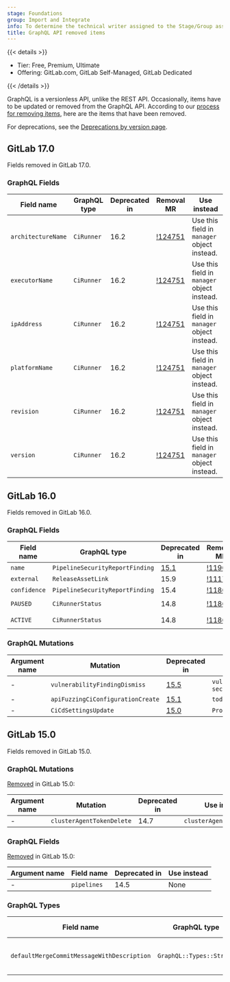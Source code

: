```yaml
---
stage: Foundations
group: Import and Integrate
info: To determine the technical writer assigned to the Stage/Group associated with this page, see https://handbook.gitlab.com/handbook/product/ux/technical-writing/#assignments
title: GraphQL API removed items
---
```


{{< details >}}

- Tier: Free, Premium, Ultimate
- Offering: GitLab.com, GitLab Self-Managed, GitLab Dedicated

{{< /details >}}

GraphQL is a versionless API, unlike the REST API.
Occasionally, items have to be updated or removed from the GraphQL API.
According to our [process for removing items](_index.md#deprecation-and-removal-process), here are the items that have been removed.

For deprecations, see the [Deprecations by version page](../../update/deprecations.md).

## GitLab 17.0

Fields removed in GitLab 17.0.

### GraphQL Fields

| Field name         | GraphQL type | Deprecated in | Removal MR                                                              | Use instead |
|--------------------|--------------|---------------|-------------------------------------------------------------------------|-------------|
| `architectureName` | `CiRunner`   | 16.2          | [!124751](https://gitlab.com/gitlab-org/gitlab/-/merge_requests/124751) | Use this field in `manager` object instead. |
| `executorName`     | `CiRunner`   | 16.2          | [!124751](https://gitlab.com/gitlab-org/gitlab/-/merge_requests/124751) | Use this field in `manager` object instead. |
| `ipAddress`        | `CiRunner`   | 16.2          | [!124751](https://gitlab.com/gitlab-org/gitlab/-/merge_requests/124751) | Use this field in `manager` object instead. |
| `platformName`     | `CiRunner`   | 16.2          | [!124751](https://gitlab.com/gitlab-org/gitlab/-/merge_requests/124751) | Use this field in `manager` object instead. |
| `revision`         | `CiRunner`   | 16.2          | [!124751](https://gitlab.com/gitlab-org/gitlab/-/merge_requests/124751) | Use this field in `manager` object instead. |
| `version`          | `CiRunner`   | 16.2          | [!124751](https://gitlab.com/gitlab-org/gitlab/-/merge_requests/124751) | Use this field in `manager` object instead. |

## GitLab 16.0

Fields removed in GitLab 16.0.

### GraphQL Fields

| Field name   | GraphQL type                    | Deprecated in                                                       | Removal MR                                                              | Use instead |
|--------------|---------------------------------|---------------------------------------------------------------------|-------------------------------------------------------------------------|-------------|
| `name`       | `PipelineSecurityReportFinding` | [15.1](https://gitlab.com/gitlab-org/gitlab/-/merge_requests/89571) | [!119055](https://gitlab.com/gitlab-org/gitlab/-/merge_requests/119055) | `title`     |
| `external`   | `ReleaseAssetLink`              | 15.9                                                                | [!111750](https://gitlab.com/gitlab-org/gitlab/-/merge_requests/111750) | None        |
| `confidence` | `PipelineSecurityReportFinding` | 15.4                                                                | [!118617](https://gitlab.com/gitlab-org/gitlab/-/merge_requests/118617) | None        |
| `PAUSED`     | `CiRunnerStatus`                | 14.8                                                                | [!118635](https://gitlab.com/gitlab-org/gitlab/-/merge_requests/118635) | `CiRunner.paused: true` |
| `ACTIVE`     | `CiRunnerStatus`                | 14.8                                                                | [!118635](https://gitlab.com/gitlab-org/gitlab/-/merge_requests/118635) | `CiRunner.paused: false` |

### GraphQL Mutations

| Argument name | Mutation                          | Deprecated in                                                       | Use instead |
|---------------|-----------------------------------|---------------------------------------------------------------------|-------------|
| -             | `vulnerabilityFindingDismiss`     | [15.5](https://gitlab.com/gitlab-org/gitlab/-/merge_requests/99170) | `vulnerabilityDismiss` or `securityFindingDismiss` |
| -             | `apiFuzzingCiConfigurationCreate` | [15.1](https://gitlab.com/gitlab-org/gitlab/-/merge_requests/87241) | `todos`     |
| -             | `CiCdSettingsUpdate`              | [15.0](https://gitlab.com/gitlab-org/gitlab/-/issues/361801)        | `ProjectCiCdSettingsUpdate` |

## GitLab 15.0

Fields removed in GitLab 15.0.

### GraphQL Mutations

[Removed](https://gitlab.com/gitlab-org/gitlab/-/merge_requests/85382) in GitLab 15.0:

| Argument name | Mutation                  | Deprecated in | Use instead |
|---------------|---------------------------|---------------|-------------|
| -             | `clusterAgentTokenDelete` | 14.7          | `clusterAgentTokenRevoke` |

### GraphQL Fields

[Removed](https://gitlab.com/gitlab-org/gitlab/-/issues/342882) in GitLab 15.0:

| Argument name | Field name  | Deprecated in | Use instead |
|---------------|-------------|---------------|-------------|
| -             | `pipelines` | 14.5          | None        |

### GraphQL Types

| Field name                                 | GraphQL type             | Deprecated in | Use instead |
|--------------------------------------------|--------------------------|---------------|-------------|
| `defaultMergeCommitMessageWithDescription` | `GraphQL::Types::String` | 14.5          | None. Define a [merge commit template](../../user/project/merge_requests/commit_templates.md) in your project and use `defaultMergeCommitMessage`. |
